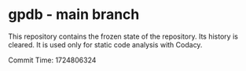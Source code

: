 # gpdb - main branch

This repository contains the frozen state of the repository.
Its history is cleared. It is used only for static code
analysis with Codacy.

Commit Time: 1724806324